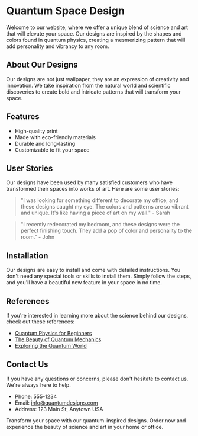 <!--font:Alegreya-->

# Quantum Space Design

Welcome to our website, where we offer a unique blend of science and art that will elevate your space. Our designs are inspired by the shapes and colors found in quantum physics, creating a mesmerizing pattern that will add personality and vibrancy to any room.

## About Our Designs

Our designs are not just wallpaper, they are an expression of creativity and innovation. We take inspiration from the natural world and scientific discoveries to create bold and intricate patterns that will transform your space.

## Features

- High-quality print
- Made with eco-friendly materials
- Durable and long-lasting
- Customizable to fit your space

## User Stories

Our designs have been used by many satisfied customers who have transformed their spaces into works of art. Here are some user stories:

> "I was looking for something different to decorate my office, and these designs caught my eye. The colors and patterns are so vibrant and unique. It's like having a piece of art on my wall." - Sarah

> "I recently redecorated my bedroom, and these designs were the perfect finishing touch. They add a pop of color and personality to the room." - John

## Installation

Our designs are easy to install and come with detailed instructions. You don't need any special tools or skills to install them. Simply follow the steps, and you'll have a beautiful new feature in your space in no time.

## References

If you're interested in learning more about the science behind our designs, check out these references:

- [Quantum Physics for Beginners](#)
- [The Beauty of Quantum Mechanics](#)
- [Exploring the Quantum World](#)

## Contact Us

If you have any questions or concerns, please don't hesitate to contact us. We're always here to help.

- Phone: 555-1234
- Email: info@quantumdesigns.com
- Address: 123 Main St, Anytown USA

Transform your space with our quantum-inspired designs. Order now and experience the beauty of science and art in your home or office.

<!--

Write me content for website with wallpaper which alt text is:

"An abstract wallpaper inspired by the shapes and colors of quantum physics, with bold colors and intricate lines."

The name/title of the page should not be 1:1 copy of the alt text but rather a real content of the website which is using this wallpaper.

- Use markdown format 
- Start with heading
- Heading should be short and concise
- The content should look like a real website 
- The website should not be about the wallpaper, wallpaper is just a related background
- Heading should be contain work "wallpaper" or "background"
- Include real sections like references, contact, user stories, etc. use things relevant to the page purpose.
- Feel free to use structure like headings, bullets, numbering, blockquotes, paragraphs, horizontal lines, etc.
- You can use formatting like bold or _italic_
- You can include UTF-8 emojis
- Links should be only #hash anchors (and you can refer to the document itself)
- Do not include images


---


# Quantum Inspired Wallpaper for Your Creative Space

Welcome to our website, where we offer a stunning abstract wallpaper inspired by the shapes and colors of quantum physics. Our wallpaper is designed to bring a bold and intricate look to your creative space.

## About Our Wallpaper

Our wallpaper is a unique blend of science and art. The abstract design is inspired by the shapes and colors found in the quantum world. It features bold colors and intricate lines that come together to create a mesmerizing pattern.

## Features

- High-quality print
- Easy to install
- Durable and long-lasting
- Made with eco-friendly materials

## User Stories

Our wallpaper has been used by many satisfied customers who have transformed their spaces into works of art. Here are some user stories:

> "I was looking for something different to decorate my office, and this wallpaper caught my eye. The colors and patterns are so vibrant and unique. It's like having a piece of art on my wall." - Sarah

> "I recently redecorated my bedroom, and this wallpaper was the perfect finishing touch. It adds a pop of color and personality to the room." - John

## Installation

Our wallpaper is easy to install and comes with detailed instructions. You don't need any special tools or skills to install it. Simply follow the steps, and you'll have a beautiful new feature wall in no time.

## References

If you're interested in learning more about the science behind our wallpaper, check out these references:

- [Quantum Physics for Beginners](#)
- [The Beauty of Quantum Mechanics](#)
- [Exploring the Quantum World](#)

## Contact Us

If you have any questions or concerns, please don't hesitate to contact us. We're always here to help.

- Phone: 555-1234
- Email: info@quantumwallpaper.com
- Address: 123 Main St, Anytown USA

Transform your space with our quantum-inspired wallpaper. Order now and experience the beauty of science and art in your home or office.


---


Heading should not include word "wallpaper". The website should not be about the wallpaper itself, wallpaper is just a related background, rewrite whole content.


---


# Elevate Your Space with Quantum-Inspired Design

Welcome to our website, where we offer a unique blend of science and art that will elevate your space. Our designs are inspired by the shapes and colors found in quantum physics, creating a mesmerizing pattern that will add personality and vibrancy to any room.

## About Our Designs

Our designs are not just wallpaper, they are an expression of creativity and innovation. We take inspiration from the natural world and scientific discoveries to create bold and intricate patterns that will transform your space.

## Features

- High-quality print
- Made with eco-friendly materials
- Durable and long-lasting
- Customizable to fit your space

## User Stories

Our designs have been used by many satisfied customers who have transformed their spaces into works of art. Here are some user stories:

> "I was looking for something different to decorate my office, and these designs caught my eye. The colors and patterns are so vibrant and unique. It's like having a piece of art on my wall." - Sarah

> "I recently redecorated my bedroom, and these designs were the perfect finishing touch. They add a pop of color and personality to the room." - John

## Installation

Our designs are easy to install and come with detailed instructions. You don't need any special tools or skills to install them. Simply follow the steps, and you'll have a beautiful new feature in your space in no time.

## References

If you're interested in learning more about the science behind our designs, check out these references:

- [Quantum Physics for Beginners](#)
- [The Beauty of Quantum Mechanics](#)
- [Exploring the Quantum World](#)

## Contact Us

If you have any questions or concerns, please don't hesitate to contact us. We're always here to help.

- Phone: 555-1234
- Email: info@quantumdesigns.com
- Address: 123 Main St, Anytown USA

Transform your space with our quantum-inspired designs. Order now and experience the beauty of science and art in your home or office.

-->
